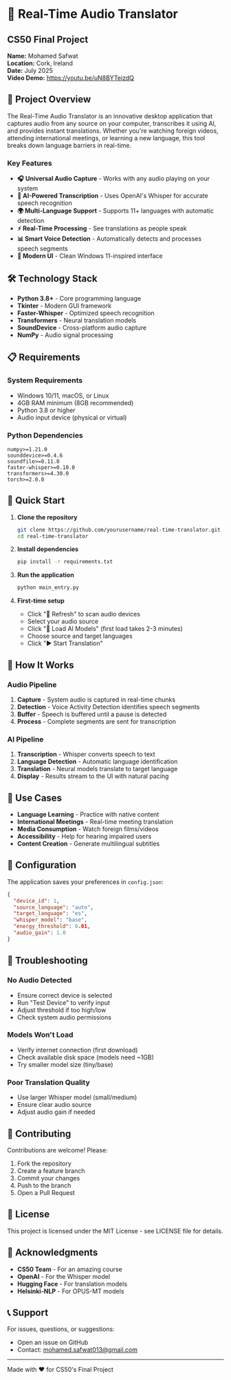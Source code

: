 # 🎤 Real-Time Audio Translator

## CS50 Final Project

**Name:** Mohamed Safwat  
**Location:** Cork, Ireland  
**Date:** July 2025  
**Video Demo:** https://youtu.be/uN8BYTeizdQ

## 🌟 Project Overview

The Real-Time Audio Translator is an innovative desktop application that captures audio from any source on your computer, transcribes it using AI, and provides instant translations. Whether you're watching foreign videos, attending international meetings, or learning a new language, this tool breaks down language barriers in real-time.

### Key Features

- **🎧 Universal Audio Capture** - Works with any audio playing on your system
- **🤖 AI-Powered Transcription** - Uses OpenAI's Whisper for accurate speech recognition
- **🌍 Multi-Language Support** - Supports 11+ languages with automatic detection
- **⚡ Real-Time Processing** - See translations as people speak
- **📊 Smart Voice Detection** - Automatically detects and processes speech segments
- **🎨 Modern UI** - Clean Windows 11-inspired interface

## 🛠️ Technology Stack

- **Python 3.8+** - Core programming language
- **Tkinter** - Modern GUI framework
- **Faster-Whisper** - Optimized speech recognition
- **Transformers** - Neural translation models
- **SoundDevice** - Cross-platform audio capture
- **NumPy** - Audio signal processing

## 📋 Requirements

### System Requirements
- Windows 10/11, macOS, or Linux
- 4GB RAM minimum (8GB recommended)
- Python 3.8 or higher
- Audio input device (physical or virtual)

### Python Dependencies
```
numpy>=1.21.0
sounddevice>=0.4.6
soundfile>=0.11.0
faster-whisper>=0.10.0
transformers>=4.30.0
torch>=2.0.0
```

## 🚀 Quick Start

1. **Clone the repository**
   ```bash
   git clone https://github.com/yourusername/real-time-translator.git
   cd real-time-translator
   ```

2. **Install dependencies**
   ```bash
   pip install -r requirements.txt
   ```

3. **Run the application**
   ```bash
   python main_entry.py
   ```

4. **First-time setup**
   - Click "🔄 Refresh" to scan audio devices
   - Select your audio source
   - Click "🤖 Load AI Models" (first load takes 2-3 minutes)
   - Choose source and target languages
   - Click "▶️ Start Translation"

## 📖 How It Works

### Audio Pipeline
1. **Capture** - System audio is captured in real-time chunks
2. **Detection** - Voice Activity Detection identifies speech segments
3. **Buffer** - Speech is buffered until a pause is detected
4. **Process** - Complete segments are sent for transcription

### AI Pipeline
1. **Transcription** - Whisper converts speech to text
2. **Language Detection** - Automatic language identification
3. **Translation** - Neural models translate to target language
4. **Display** - Results stream to the UI with natural pacing

## 🎯 Use Cases

- **Language Learning** - Practice with native content
- **International Meetings** - Real-time meeting translation
- **Media Consumption** - Watch foreign films/videos
- **Accessibility** - Help for hearing impaired users
- **Content Creation** - Generate multilingual subtitles

## 🔧 Configuration

The application saves your preferences in `config.json`:

```json
{
  "device_id": 1,
  "source_language": "auto",
  "target_language": "es",
  "whisper_model": "base",
  "energy_threshold": 0.01,
  "audio_gain": 1.0
}
```

## 🐛 Troubleshooting

### No Audio Detected
- Ensure correct device is selected
- Run "Test Device" to verify input
- Adjust threshold if too high/low
- Check system audio permissions

### Models Won't Load
- Verify internet connection (first download)
- Check available disk space (models need ~1GB)
- Try smaller model size (tiny/base)

### Poor Translation Quality
- Use larger Whisper model (small/medium)
- Ensure clear audio source
- Adjust audio gain if needed

## 🤝 Contributing

Contributions are welcome! Please:
1. Fork the repository
2. Create a feature branch
3. Commit your changes
4. Push to the branch
5. Open a Pull Request

## 📄 License

This project is licensed under the MIT License - see LICENSE file for details.

## 🙏 Acknowledgments

- **CS50 Team** - For an amazing course
- **OpenAI** - For the Whisper model
- **Hugging Face** - For translation models
- **Helsinki-NLP** - For OPUS-MT models

## 📞 Support

For issues, questions, or suggestions:
- Open an issue on GitHub
- Contact: mohamed.safwat013@gmail.com

---

Made with ❤️ for CS50's Final Project
